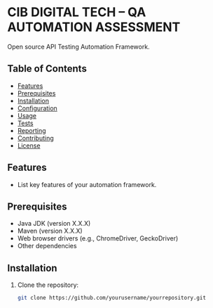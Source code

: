 # CIB DIGITAL TECH – QA AUTOMATION ASSESSMENT

Open source API Testing Automation Framework.

## Table of Contents

- [Features](#features)
- [Prerequisites](#prerequisites)
- [Installation](#installation)
- [Configuration](#configuration)
- [Usage](#usage)
- [Tests](#tests)
- [Reporting](#reporting)
- [Contributing](#contributing)
- [License](#license)

## Features

- List key features of your automation framework.

## Prerequisites

- Java JDK (version X.X.X)
- Maven (version X.X.X)
- Web browser drivers (e.g., ChromeDriver, GeckoDriver)
- Other dependencies

## Installation

1. Clone the repository:

   ```bash
   git clone https://github.com/yourusername/yourrepository.git

